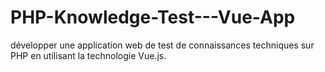 # PHP-Knowledge-Test---Vue-App
 développer une application web de test de connaissances techniques sur PHP en utilisant la technologie Vue.js.
